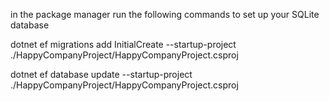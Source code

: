 in the package manager run the following commands to set up your SQLite database 

dotnet ef migrations add InitialCreate  --startup-project ./HappyCompanyProject/HappyCompanyProject.csproj

dotnet ef database update --startup-project ./HappyCompanyProject/HappyCompanyProject.csproj
